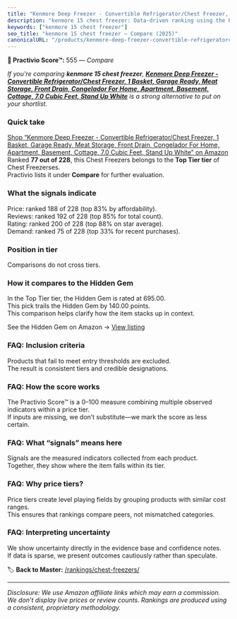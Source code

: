 ```yaml
---
title: "Kenmore Deep Freezer - Convertible Refrigerator/Chest Freezer, 1 Basket, Garage Ready, Meat Storage, Front Drain, Congelador For Home, Apartment, Basement, Cottage, 7.0 Cubic Feet, Stand Up White"
description: "kenmore 15 chest freezer: Data-driven ranking using the Practivio Score™. Positioned by quality, value, demand, findability, momentum."
keywords: ["kenmore 15 chest freezer"]
seo_title: "kenmore 15 chest freezer — Compare (2025)"
canonicalURL: "/products/kenmore-deep-freezer-convertible-refrigeratorchest-freezer-1-basket-garage-ready-meat-storage-front-drain-congelador-for-home-apartment-basement-cottage-70-cubic-feet-stand-up-white-B0DFZ2X613/"
---
```


**🛒 Practivio Score™:** 555 — _Compare_


*If you're comparing **kenmore 15 chest freezer**, **[Kenmore Deep Freezer - Convertible Refrigerator/Chest Freezer, 1 Basket, Garage Ready, Meat Storage, Front Drain, Congelador For Home, Apartment, Basement, Cottage, 7.0 Cubic Feet, Stand Up White](https://www.amazon.com/dp/B0DFZ2X613?tag=practivio-20)** is a strong alternative to put on your shortlist.*
### Quick take
[Shop “Kenmore Deep Freezer - Convertible Refrigerator/Chest Freezer, 1 Basket, Garage Ready, Meat Storage, Front Drain, Congelador For Home, Apartment, Basement, Cottage, 7.0 Cubic Feet, Stand Up White” on Amazon](https://www.amazon.com/dp/B0DFZ2X613?tag=practivio-20)
Ranked **77 out of 228**, this Chest Freezers belongs to the **Top Tier tier** of Chest Freezerses.  
Practivio lists it under **Compare** for further evaluation.

### What the signals indicate
Price: ranked 188 of 228 (top 83% by affordability).  
Reviews: ranked 192 of 228 (top 85% for total count).  
Rating: ranked 200 of 228 (top 88% on star average).  
Demand: ranked 75 of 228 (top 33% for recent purchases).

### Position in tier
Comparisons do not cross tiers.

### How it compares to the Hidden Gem
In the Top Tier tier, the Hidden Gem is rated at 695.00.  
This pick trails the Hidden Gem by 140.00 points.  
This comparison helps clarify how the item stacks up in context.  

See the Hidden Gem on Amazon → [View listing](https://www.amazon.com/dp/B08P6CS4SW?tag=practivio-20)

### FAQ: Inclusion criteria
Products that fail to meet entry thresholds are excluded.  
The result is consistent tiers and credible designations.

### FAQ: How the score works
The Practivio Score™ is a 0–100 measure combining multiple observed indicators within a price tier.  
If inputs are missing, we don’t substitute—we mark the score as less certain.

### FAQ: What “signals” means here
Signals are the measured indicators collected from each product.  
Together, they show where the item falls within its tier.

### FAQ: Why price tiers?
Price tiers create level playing fields by grouping products with similar cost ranges.  
This ensures that rankings compare peers, not mismatched categories.

### FAQ: Interpreting uncertainty
We show uncertainty directly in the evidence base and confidence notes.  
If data is sparse, we present outcomes cautiously rather than speculate.

<!-- Missing template for Compare/CompareWithinPriceClass -->


🏷️ **Back to Master:** [/rankings/chest-freezers/](/rankings/chest-freezers/)

---
_Disclosure: We use Amazon affiliate links which may earn a commission. We don’t display live prices or review counts. Rankings are produced using a consistent, proprietary methodology._
